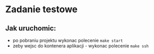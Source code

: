 # Zadanie testowe

## Jak uruchomic:
- po pobraniu projektu wykonac polecenie `make start`
- zeby wejsc do kontenera aplikacji - wykonac polecenie `make ssh`